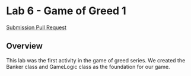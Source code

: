 # Lab 6 - Game of Greed 1 #

[Submission Pull Request](https://github.com/idkburkes/game-of-greed/pull/1)

## Overview ##
This lab was the first activity in the game of greed series. We created the Banker class and GameLogic class as the foundation for our game.